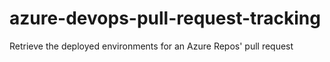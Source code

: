 # azure-devops-pull-request-tracking
Retrieve the deployed environments for an Azure Repos' pull request
